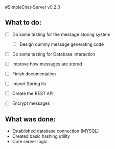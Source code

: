 #SimpleChat-Server v0.2.0


## **What to do:**

- [ ] Do some testing for the message storing system
  - [ ] Design dummy message generating code
- [ ] Do some testing for Database interaction
- [ ] Improve how messages are stored
- [ ] Finish documentation
- [ ] Import Spring lib
- [ ] Create the REST API
- [ ] Encrypt messages




## **What was done:**

* Established database connection (MYSQL)
* Created basic hashing utility
* Core server logic
